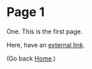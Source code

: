 # Page 1

One.
This is the first page.

Here, have an [external link](https://example.com).

(Go back [Home](home.md).)
